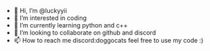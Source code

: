 - 👋 Hi, I’m @luckyyii
- 👀 I’m interested in coding
- 🌱 I’m currently learning python and c++
- 💞️ I’m looking to collaborate on github and discord
- 📫 How to reach me discord:doggocats
feel free to use my code :)

<!---
luckyyii/luckyyii is a ✨ special ✨ repository because its `README.md` (this file) appears on your GitHub profile.
You can click the Preview link to take a look at your changes.
--->
